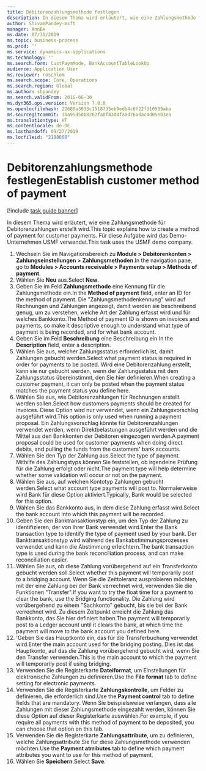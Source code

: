 ```yaml
---
title: Debitorenzahlungsmethode festlegen
description: In diesem Thema wird erläutert, wie eine Zahlungsmethode für Debitorenzahlungen erstellt wird.
author: ShivamPandey-msft
manager: AnnBe
ms.date: 07/31/2019
ms.topic: business-process
ms.prod: ''
ms.service: dynamics-ax-applications
ms.technology: ''
ms.search.form: CustPaymMode, BankAccountTableLookUp
audience: Application User
ms.reviewer: roschlom
ms.search.scope: Core, Operations
ms.search.region: Global
ms.author: shpandey
ms.search.validFrom: 2016-06-30
ms.dyn365.ops.version: Version 7.0.0
ms.openlocfilehash: 22680a3033c1518735eb9edb4c6f22f310509aba
ms.sourcegitcommit: 3ba95d50b8262fa0f43d4faad76adac4d05eb3ea
ms.translationtype: HT
ms.contentlocale: de-DE
ms.lasthandoff: 09/27/2019
ms.locfileid: "2188808"
---
```

# <a name="establish-customer-method-of-payment"></a><span data-ttu-id="d08ac-103">Debitorenzahlungsmethode festlegen</span><span class="sxs-lookup"><span data-stu-id="d08ac-103">Establish customer method of payment</span></span>

[!include [task guide banner](../../includes/task-guide-banner.md)]

<span data-ttu-id="d08ac-104">In diesem Thema wird erläutert, wie eine Zahlungsmethode für Debitorenzahlungen erstellt wird.</span><span class="sxs-lookup"><span data-stu-id="d08ac-104">This topic explains how to create a method of payment for customer payments.</span></span> <span data-ttu-id="d08ac-105">Für diese Aufgabe wird das Demo-Unternehmen USMF verwendet.</span><span class="sxs-lookup"><span data-stu-id="d08ac-105">This task uses the USMF demo company.</span></span>

1. <span data-ttu-id="d08ac-106">Wechseln Sie im Navigationsbereich zu **Module > Debitorenkonten > Zahlungseinstellungen > Zahlungsmethoden**.</span><span class="sxs-lookup"><span data-stu-id="d08ac-106">In the navigation pane, go to **Modules > Accounts receivable > Payments setup > Methods of payment**.</span></span>
2. <span data-ttu-id="d08ac-107">Wählen Sie **Neu** aus.</span><span class="sxs-lookup"><span data-stu-id="d08ac-107">Select **New**.</span></span>
3. <span data-ttu-id="d08ac-108">Geben Sie im Feld **Zahlungsmethode** eine Kennung für die Zahlungsmethode ein.</span><span class="sxs-lookup"><span data-stu-id="d08ac-108">In the **Method of payment** field, enter an ID for the method of payment.</span></span> <span data-ttu-id="d08ac-109">Die "Zahlungsmethodenkennung" wird auf Rechnungen und Zahlungen angezeigt, damit werden sie beschreibend genug, um zu verstehen, welche Art der Zahlung erfasst wird und für welches Bankkonto.</span><span class="sxs-lookup"><span data-stu-id="d08ac-109">The Method of payment ID is shown on invoices and payments, so make it descriptive enough to understand what type of payment is being recorded, and for what bank account.</span></span>  
4. <span data-ttu-id="d08ac-110">Geben Sie im Feld **Beschreibung** eine Beschreibung ein.</span><span class="sxs-lookup"><span data-stu-id="d08ac-110">In the **Description** field, enter a description.</span></span>
5. <span data-ttu-id="d08ac-111">Wählen Sie aus, welcher Zahlungsstatus erforderlich ist, damit Zahlungen gebucht werden.</span><span class="sxs-lookup"><span data-stu-id="d08ac-111">Select what payment status is required in order for payments to be posted.</span></span> <span data-ttu-id="d08ac-112">Wird eine Debitorenzahlung erstellt, kann sie nur gebucht werden, wenn der Zahlungsstatus mit dem Zahlungsstatus übereinstimmt, den Sie hier definieren.</span><span class="sxs-lookup"><span data-stu-id="d08ac-112">When creating a customer payment, it can only be posted when the payment status matches the payment status you define here.</span></span>  
6. <span data-ttu-id="d08ac-113">Wählen Sie aus, wie Debitorenzahlungen für Rechnungen erstellt werden sollen.</span><span class="sxs-lookup"><span data-stu-id="d08ac-113">Select how customers payments should be created for invoices.</span></span> <span data-ttu-id="d08ac-114">Diese Option wird nur verwendet, wenn ein Zahlungsvorschlag ausgeführt wird.</span><span class="sxs-lookup"><span data-stu-id="d08ac-114">This option is only used when running a payment proposal.</span></span> <span data-ttu-id="d08ac-115">Ein Zahlungsvorschlag könnte für Debitorenzahlungen verwendet werden, wenn Direktbelastungen ausgeführt werden und die Mittel aus den Bankkonten der Debitoren eingezogen werden.</span><span class="sxs-lookup"><span data-stu-id="d08ac-115">A payment proposal could be used for customer payments when doing direct debits, and pulling the funds from the customers' bank accounts.</span></span>  
7. <span data-ttu-id="d08ac-116">Wählen Sie den Typ der Zahlung aus.</span><span class="sxs-lookup"><span data-stu-id="d08ac-116">Select the type of payment.</span></span> <span data-ttu-id="d08ac-117">Mithilfe des Zahlungstyps können Sie feststellen, ob irgendeine Prüfung für die Zahlung erfolgt oder nicht.</span><span class="sxs-lookup"><span data-stu-id="d08ac-117">The payment type will help determine whether some validation will occur or not on the payment.</span></span>  
8. <span data-ttu-id="d08ac-118">Wählen Sie aus, auf welchen Kontotyp Zahlungen gebucht werden.</span><span class="sxs-lookup"><span data-stu-id="d08ac-118">Select what account type payments will post to.</span></span> <span data-ttu-id="d08ac-119">Normalerweise wird Bank für diese Option aktiviert.</span><span class="sxs-lookup"><span data-stu-id="d08ac-119">Typically, Bank would be selected for this option.</span></span>  
9. <span data-ttu-id="d08ac-120">Wählen Sie das Bankkonto aus, in dem diese Zahlung erfasst wird.</span><span class="sxs-lookup"><span data-stu-id="d08ac-120">Select the bank account into which this payment will be recorded.</span></span>
10. <span data-ttu-id="d08ac-121">Geben Sie den Banktransaktionstyp ein, um den Typ der Zahlung zu identifizieren, der von Ihrer Bank verwendet wird.</span><span class="sxs-lookup"><span data-stu-id="d08ac-121">Enter the Bank transaction type to identify the type of payment used by your bank.</span></span> <span data-ttu-id="d08ac-122">Der Banktransaktionstyp wird während des Bankabstimmungsprozesses verwendet und kann die Abstimmung erleichtern.</span><span class="sxs-lookup"><span data-stu-id="d08ac-122">The bank transaction type is used during the bank reconciliation process, and can make reconciliation easier.</span></span>  
11. <span data-ttu-id="d08ac-123">Wählen Sie aus, ob diese Zahlung vorübergehend auf ein Transferkonto gebucht werden soll.</span><span class="sxs-lookup"><span data-stu-id="d08ac-123">Select whether this payment will temporarily post to a bridging account.</span></span> <span data-ttu-id="d08ac-124">Wenn Sie die Zeittoleranz ausprobieren möchten, mit der eine Zahlung bei der Bank verrechnet wird, verwenden Sie die Funktionen "Transfer".</span><span class="sxs-lookup"><span data-stu-id="d08ac-124">If you want to try the float time for a payment to clear the bank, use the Bridging functionality.</span></span> <span data-ttu-id="d08ac-125">Die Zahlung wird vorübergehend zu einem "Sachkonto" gebucht, bis sie bei der Bank verrechnet wird. Zu diesem Zeitpunkt erreicht die Zahlung das Bankkonto, das Sie hier definiert haben.</span><span class="sxs-lookup"><span data-stu-id="d08ac-125">The payment will temporarily post to a Ledger account until it clears the bank, at which time the payment will move to the bank account you defined here.</span></span>  
12. <span data-ttu-id="d08ac-126">'Geben Sie das Hauptkonto ein, das für die Transferbuchung verwendet wird.</span><span class="sxs-lookup"><span data-stu-id="d08ac-126">Enter the main account used for the bridging posting.</span></span> <span data-ttu-id="d08ac-127">Dies ist das Hauptkonto, auf das die Zahlung vorübergehend gebucht wird, wenn Sie den Transfer verwenden.</span><span class="sxs-lookup"><span data-stu-id="d08ac-127">This is the main account to which the payment will temporarily post if using bridging.</span></span>  
13. <span data-ttu-id="d08ac-128">Verwenden Sie die Registerkarte **Dateiformat**, um Einstellungen für elektronische Zahlungen zu definieren.</span><span class="sxs-lookup"><span data-stu-id="d08ac-128">Use the **File format** tab to define setting for electronic payments.</span></span>
14. <span data-ttu-id="d08ac-129">Verwenden Sie die Registerkarte **Zahlungskontrolle**, um Felder zu definieren, die erforderlich sind.</span><span class="sxs-lookup"><span data-stu-id="d08ac-129">Use the **Payment control** tab to define fields that are mandatory.</span></span> <span data-ttu-id="d08ac-130">Wenn Sie beispielsweise verlangen, dass alle Zahlungen mit dieser Zahlungsmethode eingezahlt werden, können Sie diese Option auf dieser Registerkarte auswählen.</span><span class="sxs-lookup"><span data-stu-id="d08ac-130">For example, if you require all payments with this method of payment to be deposited, you can choose that option on this tab.</span></span>  
15. <span data-ttu-id="d08ac-131">Verwenden Sie die Registerkarte **Zahlungsattribute**, um zu definieren, welche Zahlungsattribute Sie für diese Zahlungsmethode verwenden möchten.</span><span class="sxs-lookup"><span data-stu-id="d08ac-131">Use the **Payment atrributes** tab to define which payment attributes you want to use for this method of payment.</span></span>
16. <span data-ttu-id="d08ac-132">Wählen Sie **Speichern**.</span><span class="sxs-lookup"><span data-stu-id="d08ac-132">Select **Save**.</span></span>

